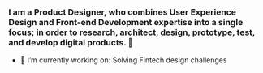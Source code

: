 ### I am a Product Designer, who combines User Experience Design and Front-end Development expertise into a single focus; in order to research, architect, design, prototype, test, and develop digital products. 👋

- 🔭 I’m currently working on: Solving Fintech design challenges 
